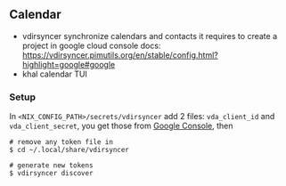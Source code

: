 ## Calendar

* vdirsyncer
  synchronize calendars and contacts
  it requires to create a project in google cloud console
  docs: https://vdirsyncer.pimutils.org/en/stable/config.html?highlight=google#google
* khal
  calendar TUI

### Setup

In `<NIX_CONFIG_PATH>/secrets/vdirsyncer` add 2 files: `vda_client_id` and `vda_client_secret`, you get those from [Google Console](https://vdirsyncer.pimutils.org/en/stable/config.html?highlight=google#google), then

```
# remove any token file in
$ cd ~/.local/share/vdirsyncer

# generate new tokens
$ vdirsyncer discover
```
